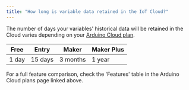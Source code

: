 ```yaml
---
title: "How long is variable data retained in the IoT Cloud?"
---
```


The number of days your variables' historical data will be retained in the Cloud varies depending on your [Arduino Cloud plan](https://store.arduino.cc/digital/create#plans).

| Free  | Entry   | Maker    | Maker Plus |
|-------|---------|----------|------------|
| 1 day | 15 days | 3 months | 1 year     |

For a full feature comparison, check the 'Features' table in the Arduino Cloud plans page linked above.
